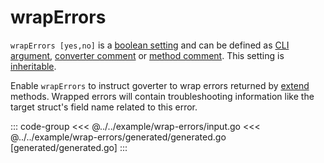 # wrapErrors

`wrapErrors [yes,no]` is a
[boolean setting](./define-settings.md#boolean) and can be defined as
[CLI argument](./define-settings.md#cli),
[converter comment](./define-settings.md#converter) or
[method comment](./define-settings.md#method). This setting is
[inheritable](./define-settings.md#inheritance).

Enable `wrapErrors` to instruct goverter to wrap errors returned by
[extend](./extend.md) methods. Wrapped errors will contain troubleshooting
information like the target struct's field name related to this error.


::: code-group
<<< @../../example/wrap-errors/input.go
<<< @../../example/wrap-errors/generated/generated.go [generated/generated.go]
:::
